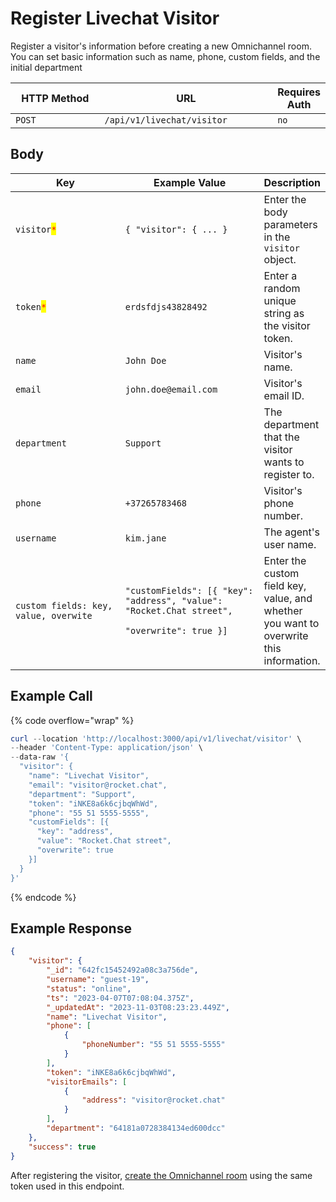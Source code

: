 # Register Livechat Visitor

Register a visitor's information before creating a new Omnichannel room. You can set basic information such as name, phone, custom fields, and the initial department

<table><thead><tr><th width="163">HTTP Method</th><th width="296">URL</th><th>Requires Auth</th></tr></thead><tbody><tr><td><code>POST</code></td><td><code>/api/v1/livechat/visitor</code></td><td><code>no</code></td></tr></tbody></table>

## Body

<table><thead><tr><th width="216.33333333333331">Key</th><th width="248">Example Value</th><th>Description</th></tr></thead><tbody><tr><td><code>visitor</code><mark style="color:red;"><code>*</code></mark></td><td><code>{ "visitor": { ... }</code></td><td>Enter the body parameters in the <code>visitor</code> object.</td></tr><tr><td><code>token</code><mark style="color:red;"><code>*</code></mark></td><td><code>erdsfdjs43828492</code></td><td>Enter a random unique string as the visitor token.</td></tr><tr><td><code>name</code></td><td><code>John Doe</code></td><td>Visitor's name.</td></tr><tr><td><code>email</code></td><td><code>john.doe@email.com</code></td><td>Visitor's email ID.</td></tr><tr><td><code>department</code></td><td><code>Support</code></td><td>The department that the visitor wants to register to.</td></tr><tr><td><code>phone</code></td><td><code>+37265783468</code></td><td>Visitor's phone number.</td></tr><tr><td><code>username</code></td><td><code>kim.jane</code></td><td>The agent's user name.</td></tr><tr><td><code>custom fields: key, value, overwite</code></td><td><p><code>"customFields": [{ "key": "address", "value": "Rocket.Chat street",</code> </p><p><code>"overwrite": true }]</code></p></td><td>Enter the custom field key, value, and whether you want to overwrite this information.</td></tr></tbody></table>

## Example Call

{% code overflow="wrap" %}
```powershell
curl --location 'http://localhost:3000/api/v1/livechat/visitor' \
--header 'Content-Type: application/json' \
--data-raw '{
  "visitor": {
    "name": "Livechat Visitor",
    "email": "visitor@rocket.chat",
    "department": "Support",
    "token": "iNKE8a6k6cjbqWhWd",
    "phone": "55 51 5555-5555",
    "customFields": [{
      "key": "address",
      "value": "Rocket.Chat street",
      "overwrite": true
    }]
  }
}'
```
{% endcode %}

## Example Response

```json
{
    "visitor": {
        "_id": "642fc15452492a08c3a756de",
        "username": "guest-19",
        "status": "online",
        "ts": "2023-04-07T07:08:04.375Z",
        "_updatedAt": "2023-11-03T08:23:23.449Z",
        "name": "Livechat Visitor",
        "phone": [
            {
                "phoneNumber": "55 51 5555-5555"
            }
        ],
        "token": "iNKE8a6k6cjbqWhWd",
        "visitorEmails": [
            {
                "address": "visitor@rocket.chat"
            }
        ],
        "department": "64181a0728384134ed600dcc"
    },
    "success": true
}
```

After registering the visitor, [create the Omnichannel room](../livechat-room/livechat-room-info.md) using the same token used in this endpoint.
